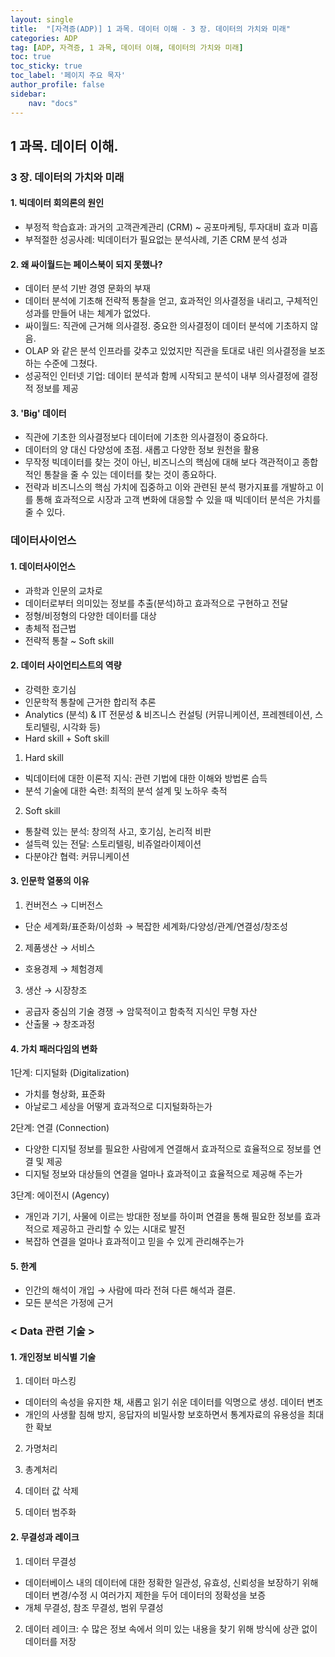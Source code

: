```yaml
---
layout: single
title:  "[자격증(ADP)] 1 과목. 데이터 이해 - 3 장. 데이터의 가치와 미래"
categories: ADP
tag: [ADP, 자격증, 1 과목, 데이터 이해, 데이터의 가치와 미래]
toc: true
toc_sticky: true
toc_label: '페이지 주요 목자'
author_profile: false
sidebar:
    nav: "docs"
---
```



## 1 과목. 데이터 이해.

### 3 장. 데이터의 가치와 미래

#### 1. 빅데이터 회의론의 원인
- 부정적 학습효과: 과거의 고객관계관리 (CRM) ~ 공포마케팅, 투자대비 효과 미흡
- 부적절한 성공사례: 빅데이터가 필요없는 분석사례, 기존 CRM 분석 성과

#### 2. 왜 싸이월드는 페이스북이 되지 못했나?
- 데이터 분석 기반 경영 문화의 부재
- 데이터 분석에 기초해 전략적 통찰을 얻고, 효과적인 의사결정을 내리고, 구체적인 성과를 만들어 내는 체계가 없었다.
- 싸이월드: 직관에 근거해 의사결정. 중요한 의사결정이 데이터 분석에 기초하지 않음.
- OLAP 와 같은 분석 인프라를 갖추고 있었지만 직관을 토대로 내린 의사결정을 보조하는 수준에 그쳤다.
- 성공적인 인터넷 기업: 데이터 분석과 함께 시작되고 분석이 내부 의사결정에 결정적 정보를 제공

#### 3. 'Big' 데이터
- 직관에 기초한 의사결정보다 데이터에 기초한 의사결정이 중요하다.
- 데이터의 양 대신 다양성에 초점. 새롭고 다양한 정보 원천을 활용
- 무작정 빅데이터를 찾는 것이 아닌, 비즈니스의 핵심에 대해 보다 객관적이고 종합적인 통찰을 줄 수 있는 데이터를 찾는 것이 종요하다.
- 전략과 비즈니스의 핵심 가치에 집중하고 이와 관련된 분석 평가지표를 개발하고 이를 통해 효과적으로 시장과 고객 변화에 대응할 수 있을 때 빅데이터 분석은 가치를 줄 수 있다.

### 데이터사이언스

#### 1. 데이터사이언스
- 과학과 인문의 교차로
- 데이터로부터 의미있는 정보를 추출(분석)하고 효과적으로 구현하고 전달
- 정형/비정형의 다양한 데이터를 대상
- 총체적 접근법
- 전략적 통찰 ~ Soft skill

#### 2. 데이터 사이언티스트의 역량
- 강력한 호기심
- 인문학적 통찰에 근거한 합리적 추론
- Analytics (분석) & IT 전문성 & 비즈니스 컨설팅 (커뮤니케이션, 프레젠테이션, 스토리텔링, 시각화 등)
- Hard skill + Soft skill

1) Hard skill
- 빅데이터에 대한 이론적 지식: 관련 기법에 대한 이해와 방법론 습득
- 분석 기술에 대한 숙련: 최적의 분석 설계 및 노하우 축적

2) Soft skill
- 통찰력 있는 분석: 창의적 사고, 호기심, 논리적 비판
- 설득력 있는 전달: 스토리텔링, 비쥬얼라이제이션
- 다분야간 협력: 커뮤니케이션

#### 3. 인문학 열풍의 이유
1) 컨버전스 &rightarrow; 디버전스
- 단순 세계화/표준화/이성화 &rightarrow; 복잡한 세계화/다양성/관계/연결성/창조성

2) 제품생산 &rightarrow; 서비스
- 호용경제 &rightarrow; 체험경제

3) 생산 &rightarrow; 시장창조
- 공급자 중심의 기술 경쟁 &rightarrow; 암묵적이고 함축적 지식인 무형 자산
- 산출물 &rightarrow; 창조과정

#### 4. 가치 패러다임의 변화
1단계: 디지털화 (Digitalization)
- 가치를 형상화, 표준화
- 아날로그 세상을 어떻게 효과적으로 디지털화하는가

2단계: 연결 (Connection)
- 다양한 디지털 정보를 필요한 사람에게 연결해서 효과적으로 효율적으로 정보를 연결 및 제공
- 디지털 정보와 대상들의 연결을 얼마나 효과적이고 효율적으로 제공해 주는가

3단계: 에이전시 (Agency)
- 개인과 기기, 사물에 이르는 방대한 정보를 하이퍼 연결을 통해 필요한 정보를 효과적으로 제공하고 관리할 수 있는 시대로 발전
- 복잡하 연결을 얼마나 효과적이고 믿을 수 있게 관리해주는가

#### 5. 한계
- 인간의 해석이 개입 &rightarrow; 사람에 따라 전혀 다른 해석과 결론.
- 모든 분석은 가정에 근거

### < Data 관련 기술 > 

#### 1. 개인정보 비식별 기술
1) 데이터 마스킹
- 데이터의 속성을 유지한 채, 새롭고 읽기 쉬운 데이터를 익명으로 생성. 데이터 변조
- 개인의 사생활 침해 방지, 응답자의 비밀사항 보호하면서 통계자료의 유용성을 최대한 확보

2) 가명처리

3) 총계처리

4) 데이터 값 삭제

5) 데이터 범주화

#### 2. 무결성과 레이크
1) 데이터 무결성
- 데이터베이스 내의 데이터에 대한 정확한 일관성, 유효성, 신뢰성을 보장하기 위해 데이터 변경/수정 시 여러가지 제한을 두어 데이터의 정확성을 보증
- 개체 무결성, 참조 무결성, 범위 무결성

2) 데이터 레이크: 수 많은 정보 속에서 의미 있는 내용을 찾기 위해 방식에 상관 없이 데이터를 저장
